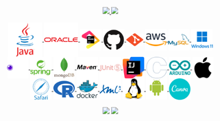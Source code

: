 
<div align="center">

  <a href="https://github.com/jadeilton21">
  <img height="180em" src="https://github-readme-stats.vercel.app/api?username=jadeilton21&show_icons=true&theme=dark&include_all_commits=true&count_private=true"/>
  <img height="180em" src="https://github-readme-stats.vercel.app/api/top-langs/?username=jadeilton21&layout=compact&langs_count=7&theme=dark"/>
</div>
   <div align="center">

 <div style="display: inline_block"><br>
  <img align="center" alt="Jade-Java" height="80" width="80" src="https://github.com/devicons/devicon/blob/master/icons/java/java-original-wordmark.svg"> 
  <img align="center" alt="Jade-Jenkins" height="80" width="80" src="https://github.com/devicons/devicon/blob/master/icons/oracle/oracle-original.svg">
<img align="center" alt="Jade-IDEA" height="50" width="50" src="https://github.com/devicons/devicon/blob/master/icons/jetbrains/jetbrains-original.svg">
<img align="center" alt="Jade-Jenkins" height="50" width="50" src="https://github.com/devicons/devicon/blob/master/icons/github/github-original.svg">
  <img align="center" alt="git" height="30" width="40" src="https://raw.githubusercontent.com/devicons/devicon/master/icons/git/git-original.svg">
  <img align="center" alt="Jade-Feing" height="50" width="50" src="https://github.com/devicons/devicon/blob/master/icons/amazonwebservices/amazonwebservices-original-wordmark.svg">
   <img align="center" alt="Jade-Mysql" height="50" width="50" src="https://github.com/devicons/devicon/blob/master/icons/mysql/mysql-original-wordmark.svg">
   <img align="center" alt="Jade-Windows" height="50" width="50" src="https://github.com/devicons/devicon/blob/master/icons/windows11/windows11-original-wordmark.svg">
    <img align="center" alt="Jade-Windows" height="50" width="50" src="https://github.com/devicons/devicon/blob/master/icons/insomnia/insomnia-original-wordmark.svg">
    <img align="center" alt="Jade-Windows" height="50" width="50" src="https://github.com/devicons/devicon/blob/master/icons/spring/spring-original-wordmark.svg">
    <img align="center" alt="Jade-Windows" height="50" width="50" src="https://github.com/devicons/devicon/blob/master/icons/mongodb/mongodb-original-wordmark.svg">
    <img align="center" alt="Jade-Windows" height="50" width="50" src="https://github.com/devicons/devicon/blob/master/icons/maven/maven-original-wordmark.svg">
    <img align="center" alt="Jade-Windows" height="50" width="50" src="https://github.com/devicons/devicon/blob/master/icons/junit/junit-line-wordmark.svg">
    <img align="center" alt="Jade-Windows" height="50" width="50" src="https://github.com/devicons/devicon/blob/master/icons/intellij/intellij-original.svg">
    <img align="center" alt="Jade-Windows" height="50" width="50" src="https://github.com/devicons/devicon/blob/master/icons/c/c-line.svg">
    <img align="center" alt="Jade-Windows" height="50" width="50" src="https://github.com/devicons/devicon/blob/master/icons/arduino/arduino-original-wordmark.svg">
    <img align="center" alt="Jade-Windows" height="50" width="50" src="https://github.com/devicons/devicon/blob/master/icons/apple/apple-original.svg">
    <img align="center" alt="Jade-Windows" height="50" width="50" src="https://github.com/devicons/devicon/blob/master/icons/safari/safari-line-wordmark.svg">
        <img align="center" alt="Jade-Windows" height="50" width="50" src="https://github.com/devicons/devicon/blob/master/icons/r/r-plain.svg">
         <img align="center" alt="Jade-Windows" height="50" width="50" src="https://github.com/devicons/devicon/blob/master/icons/docker/docker-original-wordmark.svg">
          <img align="center" alt="Jade-Windows" height="50" width="50" src="https://github.com/devicons/devicon/blob/master/icons/xml/xml-plain.svg">
          <img align="center" alt="Jade-Windows" height="50" width="50" src="https://github.com/devicons/devicon/blob/master/icons/linux/linux-original.svg">
          <img align="center" alt="Jade-Windows" height="50" width="50" src="https://github.com/devicons/devicon/blob/master/icons/android/android-original-wordmark.svg">
                    <img align="center" alt="Jade-Windows" height="50" width="50" src="https://github.com/devicons/devicon/blob/master/icons/canva/canva-original.svg">





</div>
<br>
<div> 
  <a href = "mailto:Jadeiltondm@gmail.com"><img src="https://img.shields.io/badge/Gmail-D14836?style=for-the-badge&logo=gmail&logoColor=white" target="_blank"></a>
  <a href="https://www.linkedin.com/in/jadeilton-almeida-79b7b9236/" target="_blank"><img src="https://img.shields.io/badge/LinkedIn-0077B5?style=for-the-badge&logo=linkedin&logoColor=white" target="_blank"></a>


</div>

